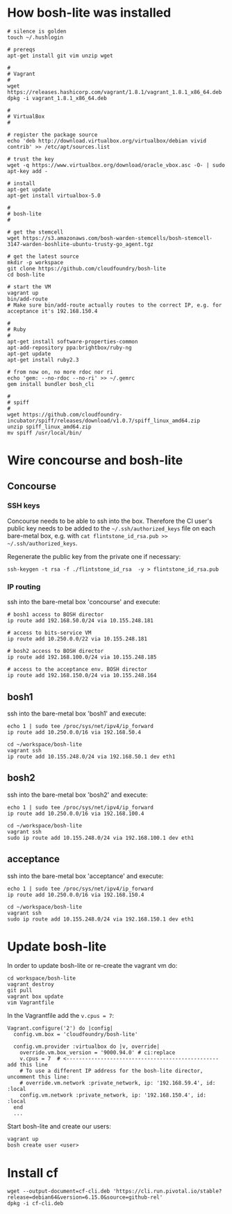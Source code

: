 # How bosh-lite was installed

```
# silence is golden
touch ~/.hushlogin

# prereqs
apt-get install git vim unzip wget

#
# Vagrant
#
wget https://releases.hashicorp.com/vagrant/1.8.1/vagrant_1.8.1_x86_64.deb
dpkg -i vagrant_1.8.1_x86_64.deb

#
# VirtualBox
#

# register the package source
echo 'deb http://download.virtualbox.org/virtualbox/debian vivid contrib' >> /etc/apt/sources.list

# trust the key
wget -q https://www.virtualbox.org/download/oracle_vbox.asc -O- | sudo apt-key add -

# install
apt-get update
apt-get install virtualbox-5.0

#
# bosh-lite
#

# get the stemcell
wget https://s3.amazonaws.com/bosh-warden-stemcells/bosh-stemcell-3147-warden-boshlite-ubuntu-trusty-go_agent.tgz

# get the latest source
mkdir -p workspace
git clone https://github.com/cloudfoundry/bosh-lite
cd bosh-lite

# start the VM
vagrant up
bin/add-route
# Make sure bin/add-route actually routes to the correct IP, e.g. for acceptance it's 192.168.150.4

#
# Ruby
#
apt-get install software-properties-common
apt-add-repository ppa:brightbox/ruby-ng
apt-get update
apt-get install ruby2.3

# from now on, no more rdoc nor ri
echo 'gem: --no-rdoc --no-ri' >> ~/.gemrc
gem install bundler bosh_cli

#
# spiff
#
wget https://github.com/cloudfoundry-incubator/spiff/releases/download/v1.0.7/spiff_linux_amd64.zip
unzip spiff_linux_amd64.zip
mv spiff /usr/local/bin/
```

# Wire concourse and bosh-lite

## Concourse

### SSH keys

Concourse needs to be able to ssh into the box. Therefore the CI user's public key needs to be added to the `~/.ssh/authorized_keys` file on each bare-metal box, e.g. with `cat flintstone_id_rsa.pub >> ~/.ssh/authorized_keys`.

Regenerate the public key from the private one if necessary:

```
ssh-keygen -t rsa -f ./flintstone_id_rsa  -y > flintstone_id_rsa.pub
```

### IP routing

ssh into the bare-metal box 'concourse' and execute:

```
# bosh1 access to BOSH director
ip route add 192.168.50.0/24 via 10.155.248.181

# access to bits-service VM
ip route add 10.250.0.0/22 via 10.155.248.181

# bosh2 access to BOSH director
ip route add 192.168.100.0/24 via 10.155.248.185

# access to the acceptance env. BOSH director
ip route add 192.168.150.0/24 via 10.155.248.164
```

## bosh1

ssh into the bare-metal box 'bosh1' and execute:

```
echo 1 | sudo tee /proc/sys/net/ipv4/ip_forward
ip route add 10.250.0.0/16 via 192.168.50.4

cd ~/workspace/bosh-lite
vagrant ssh
ip route add 10.155.248.0/24 via 192.168.50.1 dev eth1
```

## bosh2

ssh into the bare-metal box 'bosh2' and execute:

```
echo 1 | sudo tee /proc/sys/net/ipv4/ip_forward
ip route add 10.250.0.0/16 via 192.168.100.4

cd ~/workspace/bosh-lite
vagrant ssh
sudo ip route add 10.155.248.0/24 via 192.168.100.1 dev eth1
```

## acceptance

ssh into the bare-metal box 'acceptance' and execute:

```
echo 1 | sudo tee /proc/sys/net/ipv4/ip_forward
ip route add 10.250.0.0/16 via 192.168.150.4

cd ~/workspace/bosh-lite
vagrant ssh
sudo ip route add 10.155.248.0/24 via 192.168.150.1 dev eth1
```

# Update bosh-lite

In order to update bosh-lite or re-create the vagrant vm do:

```
cd workspace/bosh-lite
vagrant destroy
git pull
vagrant box update
vim Vagrantfile
```

In the Vagrantfile add the `v.cpus = 7`:

```
Vagrant.configure('2') do |config|
  config.vm.box = 'cloudfoundry/bosh-lite'

  config.vm.provider :virtualbox do |v, override|
    override.vm.box_version = '9000.94.0' # ci:replace
    v.cpus = 7  # <------------------------------------------------- add this line
    # To use a different IP address for the bosh-lite director, uncomment this line:
    # override.vm.network :private_network, ip: '192.168.59.4', id: :local
    config.vm.network :private_network, ip: '192.168.150.4', id: :local
  end
  ...
```

Start bosh-lite and create our users:

```
vagrant up
bosh create user <user>
```

# Install cf

```
wget --output-document=cf-cli.deb 'https://cli.run.pivotal.io/stable?release=debian64&version=6.15.0&source=github-rel'
dpkg -i cf-cli.deb
```
